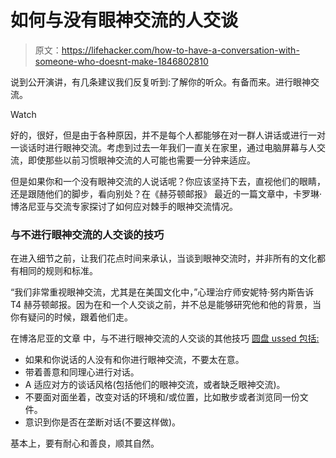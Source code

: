 # 如何与没有眼神交流的人交谈

> 原文：<https://lifehacker.com/how-to-have-a-conversation-with-someone-who-doesnt-make-1846802810>

说到公开演讲，有几条建议我们反复听到:了解你的听众。有备而来。进行眼神交流。

Watch

好的，很好，但是由于各种原因，并不是每个人都能够在对一群人讲话或进行一对一谈话时进行眼神交流。考虑到过去一年我们一直关在家里，通过电脑屏幕与人交流，即使那些以前习惯眼神交流的人可能也需要一分钟来适应。

但是如果你和一个没有眼神交流的人说话呢？你应该坚持下去，直视他们的眼睛，还是跟随他们的脚步，看向别处？在《赫芬顿邮报》 最近的一篇文章中，卡罗琳·博洛尼亚与交流专家探讨了如何应对棘手的眼神交流情况。

### 与不进行眼神交流的人交谈的技巧

在进入细节之前，让我们花点时间来承认，当谈到眼神交流时，并非所有的文化都有相同的规则和标准。

“我们非常重视眼神交流，尤其是在美国文化中，”心理治疗师安妮特·努内斯告诉 T4 赫芬顿邮报。因为在和一个人交谈之前，并不总是能够研究他和他的背景，当你有疑问的时候，跟着他们走。

在博洛尼亚的文章 中，与不进行眼神交流的人交谈的其他技巧 [圆盘 ussed 包括:](https://www.huffpost.com/entry/how-to-talk-someone-no-eye-contact_l_6089ab41e4b0b9042d8dc253)

*   如果和你说话的人没有和你进行眼神交流，不要太在意。
*   带着善意和同理心进行对话。
*   A 适应对方的谈话风格(包括他们的眼神交流，或者缺乏眼神交流)。
*   不要面对面坐着，改变对话的环境和/或位置，比如散步或者浏览同一份文件。
*   意识到你是否在垄断对话(不要这样做)。

基本上，要有耐心和善良，顺其自然。